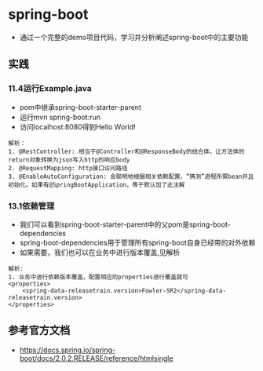 # spring-boot
+ 通过一个完整的demo项目代码，学习并分析阐述spring-boot中的主要功能

## 实践

### 11.4运行Example.java
+ pom中继承spring-boot-starter-parent
+ 运行mvn spring-boot:run
+ 访问localhost:8080得到Hello World!

```
解析：
1. @RestController: 相当于@Controller和@ResponseBody的结合体，让方法体的return对象转换为json写入http的响应body
2. @RequestMapping: http接口访问路径
3. @EnableAutoConfiguration: 会聪明地根据相关依赖配置，“猜测”进程所需bean并且初始化。如果有@SpringBootApplication，等于默认加了此注解
```

### 13.1依赖管理
+ 我们可以看到spring-boot-starter-parent中的父pom是spring-boot-dependencies
+ spring-boot-dependencies用于管理所有spring-boot自身已经带的对外依赖
+ 如果需要，我们也可以在业务中进行版本覆盖,见解析

```
解析:
1. 业务中进行依赖版本覆盖，配置相应的properties进行覆盖就可
<properties>
	<spring-data-releasetrain.version>Fowler-SR2</spring-data-releasetrain.version>
</properties>
```

## 参考官方文档
+ https://docs.spring.io/spring-boot/docs/2.0.2.RELEASE/reference/htmlsingle
